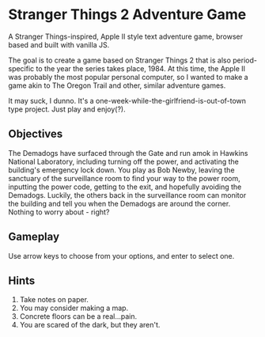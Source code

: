 # Stranger Things 2 Adventure Game
A Stranger Things-inspired, Apple II style text adventure game, browser based and built with vanilla JS.

The goal is to create a game based on Stranger Things 2 that is also period-specific to the year the series takes place, 1984. At this time, the Apple II was probably the most popular personal computer, so I wanted to make a game akin to The Oregon Trail and other, similar adventure games.

It may suck, I dunno. It's a one-week-while-the-girlfriend-is-out-of-town type project. Just play and enjoy(?).

## Objectives
The Demadogs have surfaced through the Gate and run amok in Hawkins National Laboratory, including turning off the power, and activating the building's emergency lock down. You play as Bob Newby, leaving the sanctuary of the surveillance room to find your way to the power room, inputting the power code, getting to the exit, and hopefully avoiding the Demadogs. Luckily, the others back in the surveillance room can monitor the building and tell you when the Demadogs are around the corner. Nothing to worry about - right?

## Gameplay
Use arrow keys to choose from your options, and enter to select one.

## Hints
1. Take notes on paper.
2. You may consider making a map.
3. Concrete floors can be a real...pain.
4. You are scared of the dark, but they aren't.
